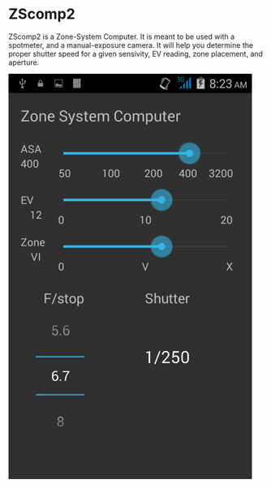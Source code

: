 ZScomp2
=======

ZScomp2 is a Zone-System Computer. It is meant to be used with a spotmeter,
and a manual-exposure camera. It will help you determine the proper shutter speed
for a given sensivity, EV reading, zone placement, and aperture.

![Main screen](https://github.com/thlc/zscomp2/raw/master/screenshots/main.png)
